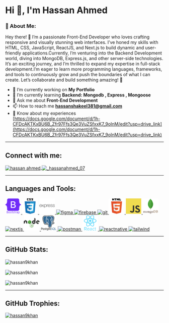  <h1>Hi 👋, I'm Hassan Ahmed</h1>

<h3>💫 About Me:</h4>
Hey there! 👋 I’m a passionate Front-End Developer who loves crafting responsive and visually stunning web interfaces. I’ve honed my skills with HTML, CSS, JavaScript, ReactJS, and Next.js to build dynamic and user-friendly applications.Currently, I’m venturing into the Backend Development world, diving into MongoDB, Express.js, and other server-side technologies. It’s an exciting journey, and I’m thrilled to expand my expertise in full-stack development.I’m eager to learn more programming languages, frameworks, and tools to continuously grow and push the boundaries of what I can create. Let’s collaborate and build something amazing! 🚀


 - 🔭 I’m currently working on **My Portfolio**
- 🌱 I’m currently learning **Backend: Mongodb , Express , Mongoose**
- 💬 Ask me about **Front-End Development**
- 📫 How to reach me **hassanshakeel381@gmail.com**
- 📄 Know about my experiences [https://docs.google.com/document/d/1h-CFDcAKTKxBU6B_Zfr97Ffs3Qe3VuZSfxxK7_9oInM/edit?usp=drive_link](https://docs.google.com/document/d/1h-CFDcAKTKxBU6B_Zfr97Ffs3Qe3VuZSfxxK7_9oInM/edit?usp=drive_link)


---

## Connect with me:
<p align="left">
  <a href="https://linkedin.com/in/hassan ahmed" target="blank">
    <img align="center" src="https://raw.githubusercontent.com/rahuldkjain/github-profile-readme-generator/master/src/images/icons/Social/linked-in-alt.svg" alt="hassan ahmed" height="40" width="50" />
  </a>
  <a href="https://instagram.com/_hassanahmed_07" target="blank">
    <img align="center" src="https://raw.githubusercontent.com/rahuldkjain/github-profile-readme-generator/master/src/images/icons/Social/instagram.svg" alt="_hassanahmed_07" height="40" width="50" />
  </a>
</p>

---

## Languages and Tools:
<p align="left">
  <a href="https://getbootstrap.com" target="_blank" rel="noreferrer">
    <img src="https://raw.githubusercontent.com/devicons/devicon/master/icons/bootstrap/bootstrap-plain-wordmark.svg" alt="bootstrap" width="50" height="50" />
  </a>
  <a href="https://www.w3schools.com/css/" target="_blank" rel="noreferrer">
    <img src="https://raw.githubusercontent.com/devicons/devicon/master/icons/css3/css3-original-wordmark.svg" alt="css3" width="50" height="50" />
  </a>
  <a href="https://expressjs.com" target="_blank" rel="noreferrer">
    <img src="https://raw.githubusercontent.com/devicons/devicon/master/icons/express/express-original-wordmark.svg" alt="express" width="50" height="50" />
  </a>
  <a href="https://www.figma.com/" target="_blank" rel="noreferrer">
    <img src="https://www.vectorlogo.zone/logos/figma/figma-icon.svg" alt="figma" width="50" height="50" />
  </a>
  <a href="https://firebase.google.com/" target="_blank" rel="noreferrer">
    <img src="https://www.vectorlogo.zone/logos/firebase/firebase-icon.svg" alt="firebase" width="50" height="50" />
  </a>
  <a href="https://git-scm.com/" target="_blank" rel="noreferrer">
    <img src="https://www.vectorlogo.zone/logos/git-scm/git-scm-icon.svg" alt="git" width="50" height="50" />
  </a>
  <a href="https://www.w3.org/html/" target="_blank" rel="noreferrer">
    <img src="https://raw.githubusercontent.com/devicons/devicon/master/icons/html5/html5-original-wordmark.svg" alt="html5" width="50" height="50" />
  </a>
  <a href="https://developer.mozilla.org/en-US/docs/Web/JavaScript" target="_blank" rel="noreferrer">
    <img src="https://raw.githubusercontent.com/devicons/devicon/master/icons/javascript/javascript-original.svg" alt="javascript" width="50" height="50" />
  </a>
  <a href="https://www.mongodb.com/" target="_blank" rel="noreferrer">
    <img src="https://raw.githubusercontent.com/devicons/devicon/master/icons/mongodb/mongodb-original-wordmark.svg" alt="mongodb" width="50" height="50" />
  </a>
  <a href="https://nextjs.org/" target="_blank" rel="noreferrer">
    <img src="https://cdn.worldvectorlogo.com/logos/nextjs-2.svg" alt="nextjs" width="50" height="50" />
  </a>
  <a href="https://nodejs.org" target="_blank" rel="noreferrer">
    <img src="https://raw.githubusercontent.com/devicons/devicon/master/icons/nodejs/nodejs-original-wordmark.svg" alt="nodejs" width="50" height="50" />
  </a>
  <a href="https://www.postgresql.org" target="_blank" rel="noreferrer">
    <img src="https://raw.githubusercontent.com/devicons/devicon/master/icons/postgresql/postgresql-original-wordmark.svg" alt="postgresql" width="50" height="50" />
  </a>
  <a href="https://postman.com" target="_blank" rel="noreferrer">
    <img src="https://www.vectorlogo.zone/logos/getpostman/getpostman-icon.svg" alt="postman" width="50" height="50" />
  </a>
  <a href="https://reactjs.org/" target="_blank" rel="noreferrer">
    <img src="https://raw.githubusercontent.com/devicons/devicon/master/icons/react/react-original-wordmark.svg" alt="react" width="50" height="50" />
  </a>
  <a href="https://reactnative.dev/" target="_blank" rel="noreferrer">
    <img src="https://reactnative.dev/img/header_logo.svg" alt="reactnative" width="50" height="50" />
  </a>
  <a href="https://tailwindcss.com/" target="_blank" rel="noreferrer">
    <img src="https://www.vectorlogo.zone/logos/tailwindcss/tailwindcss-icon.svg" alt="tailwind" width="50" height="50" />
  </a>
</p>

---

## GitHub Stats:
<p>
  <img align="center" src="https://github-readme-stats.vercel.app/api?username=hassan9khan&show_icons=true&locale=en&theme=tokyonight" alt="hassan9khan" />
</p>
<p>
  <img align="center" src="https://github-readme-stats.vercel.app/api/top-langs?username=hassan9khan&show_icons=true&locale=en&layout=compact&theme=tokyonight" alt="hassan9khan" />
</p>
<p>
  <img align="center" src="https://github-readme-streak-stats.herokuapp.com/?user=hassan9khan&theme=tokyonight" alt="hassan9khan" />
</p>

---

## GitHub Trophies:
<p align="left">
  <a href="https://github.com/ryo-ma/github-profile-trophy">
    <img src="https://github-profile-trophy.vercel.app/?username=hassan9khan&theme=tokyonight" alt="hassan9khan" />
  </a>
</p>
